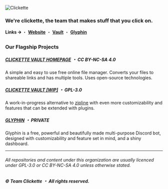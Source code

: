 ![Clickette](https://clickette.net/assets-homepage/img/wordmark-shadow.png)

### We're clickette, the team that makes stuff that you click on.

**Links 🡪** ・ [**Website**](https://team.clickette.net/) ・ [**Vault**](https://clickette.net) ・ [**Glyphin**](https://glyphin.hamium.xyz/)

### Our Flagship Projects

##### [CLICKETTE VAULT HOMEPAGE](https://github.com/Clickette/homepage) ・ CC BY-NC-SA 4.0

A simple and easy to use free online file manager. Converts your files to shareable links and has multiple tools. Uses open-source technologies.

##### [CLICKETTE VAULT [WIP]](https://github.com/Clickette/homepage) ・ GPL-3.0

A work-in-progress alternative to [zipline](https://zipline.diced.sh) with even more customizability and features that can be extended with plugins.

##### [GLYPHIN](https://glyphin.hamium.xyz/) ・ PRIVATE

Glyphin is a free, powerful and beautifully made multi-purpose Discord bot, designed with customizability and feature set in mind, and a shiny dashboard.

---

###### All repositories and content under this organization are usually licenced under GPL-3.0 or CC BY-NC-SA 4.0 unless otherwise stated.
##### © Team Clickette ・ All rights reserved.
